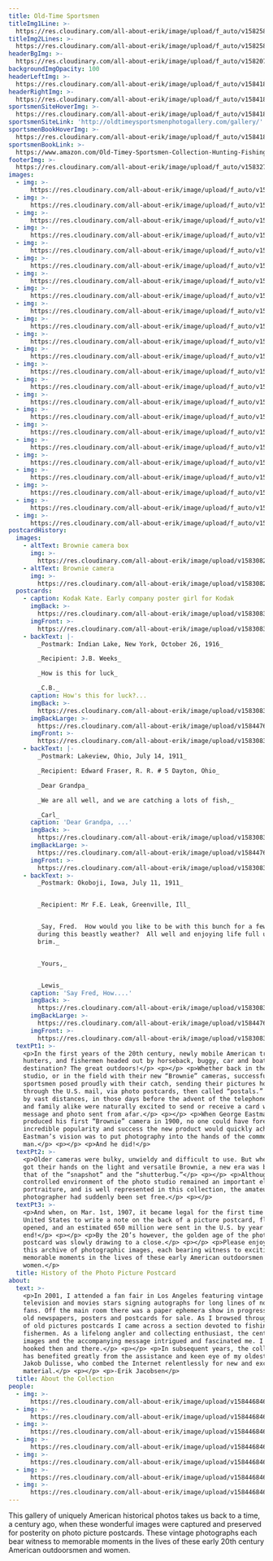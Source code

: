 ```yaml
---
title: Old-Time Sportsmen
titleImg1Line: >-
  https://res.cloudinary.com/all-about-erik/image/upload/f_auto/v1582585215/Collections/06%20Old-Time%20Sportsmen/title-old-time-sportsmen-black-1line_sbvolx.png
titleImg2Lines: >-
  https://res.cloudinary.com/all-about-erik/image/upload/f_auto/v1582585215/Collections/06%20Old-Time%20Sportsmen/title-old-time-sportsmen-black-2lines_c6verf.png
headerBgImg: >-
  https://res.cloudinary.com/all-about-erik/image/upload/f_auto/v1582072594/Collections/06%20Old-Time%20Sportsmen/banner-old-time-sportsmen_hwvmig.png
backgroundImgOpacity: 100
headerLeftImg: >-
  https://res.cloudinary.com/all-about-erik/image/upload/f_auto/v1584182010/Collections/06%20Old-Time%20Sportsmen/hunter_jcfk7z.png
headerRightImg: >-
  https://res.cloudinary.com/all-about-erik/image/upload/f_auto/v1584182010/Collections/06%20Old-Time%20Sportsmen/ducks_enicsy.png
sportsmenSiteHoverImg: >-
  https://res.cloudinary.com/all-about-erik/image/upload/f_auto/v1584183192/Collections/06%20Old-Time%20Sportsmen/flyline_ckmhvu.png
sportsmenSiteLink: 'http://oldtimeysportsmenphotogallery.com/gallery/'
sportsmenBookHoverImg: >-
  https://res.cloudinary.com/all-about-erik/image/upload/f_auto/v1584183232/Collections/06%20Old-Time%20Sportsmen/old-log-cabin_kaeizd.png
sportsmenBookLink: >-
  https://www.amazon.com/Old-Timey-Sportsmen-Collection-Hunting-Fishing-ebook/dp/B07DH1WN4H/
footerImg: >-
  https://res.cloudinary.com/all-about-erik/image/upload/f_auto/v1583278416/Collections/OldTimeSportsmen_collection_footer_av7yua.jpg
images:
  - img: >-
      https://res.cloudinary.com/all-about-erik/image/upload/f_auto/v1582073037/Collections/06%20Old-Time%20Sportsmen/01-002_dp0pa8.jpg
  - img: >-
      https://res.cloudinary.com/all-about-erik/image/upload/f_auto/v1582073037/Collections/06%20Old-Time%20Sportsmen/02-025_j9fhi3.jpg
  - img: >-
      https://res.cloudinary.com/all-about-erik/image/upload/f_auto/v1582073038/Collections/06%20Old-Time%20Sportsmen/03-431_s0mvbd.jpg
  - img: >-
      https://res.cloudinary.com/all-about-erik/image/upload/f_auto/v1582073045/Collections/06%20Old-Time%20Sportsmen/04-1153_flq4hv.jpg
  - img: >-
      https://res.cloudinary.com/all-about-erik/image/upload/f_auto/v1582073038/Collections/06%20Old-Time%20Sportsmen/05-1412_ohp9lr.jpg
  - img: >-
      https://res.cloudinary.com/all-about-erik/image/upload/f_auto/v1582073037/Collections/06%20Old-Time%20Sportsmen/06-764_fbloex.jpg
  - img: >-
      https://res.cloudinary.com/all-about-erik/image/upload/f_auto/v1582073040/Collections/06%20Old-Time%20Sportsmen/07-340_gvyflg.jpg
  - img: >-
      https://res.cloudinary.com/all-about-erik/image/upload/f_auto/v1582073040/Collections/06%20Old-Time%20Sportsmen/08-5452_pvoojz.jpg
  - img: >-
      https://res.cloudinary.com/all-about-erik/image/upload/f_auto/v1582073038/Collections/06%20Old-Time%20Sportsmen/09-189-2_ucvpnu.jpg
  - img: >-
      https://res.cloudinary.com/all-about-erik/image/upload/f_auto/v1582073040/Collections/06%20Old-Time%20Sportsmen/10-183_kmntcp.jpg
  - img: >-
      https://res.cloudinary.com/all-about-erik/image/upload/f_auto/v1582073042/Collections/06%20Old-Time%20Sportsmen/11-058_d7l7a6.jpg
  - img: >-
      https://res.cloudinary.com/all-about-erik/image/upload/f_auto/v1582073041/Collections/06%20Old-Time%20Sportsmen/12-470_zpyzsv.jpg
  - img: >-
      https://res.cloudinary.com/all-about-erik/image/upload/f_auto/v1582073043/Collections/06%20Old-Time%20Sportsmen/13-889_e2twg3.jpg
  - img: >-
      https://res.cloudinary.com/all-about-erik/image/upload/f_auto/v1582073042/Collections/06%20Old-Time%20Sportsmen/14-925_w6xntg.jpg
  - img: >-
      https://res.cloudinary.com/all-about-erik/image/upload/f_auto/v1582073042/Collections/06%20Old-Time%20Sportsmen/15-604_nfsrqu.jpg
  - img: >-
      https://res.cloudinary.com/all-about-erik/image/upload/f_auto/v1582073044/Collections/06%20Old-Time%20Sportsmen/16-1413_wsycu2.jpg
  - img: >-
      https://res.cloudinary.com/all-about-erik/image/upload/f_auto/v1582073044/Collections/06%20Old-Time%20Sportsmen/17-300_fsrntb.jpg
  - img: >-
      https://res.cloudinary.com/all-about-erik/image/upload/f_auto/v1582073044/Collections/06%20Old-Time%20Sportsmen/18-702_ubvega.jpg
  - img: >-
      https://res.cloudinary.com/all-about-erik/image/upload/f_auto/v1582073045/Collections/06%20Old-Time%20Sportsmen/19-573_iznem7.jpg
  - img: >-
      https://res.cloudinary.com/all-about-erik/image/upload/f_auto/v1582073045/Collections/06%20Old-Time%20Sportsmen/20-276_d9fbkj.jpg
  - img: >-
      https://res.cloudinary.com/all-about-erik/image/upload/f_auto/v1582073046/Collections/06%20Old-Time%20Sportsmen/21-027_24x16_bdmaty.jpg
  - img: >-
      https://res.cloudinary.com/all-about-erik/image/upload/f_auto/v1582073213/Collections/06%20Old-Time%20Sportsmen/22-996_tljsts.jpg
  - img: >-
      https://res.cloudinary.com/all-about-erik/image/upload/f_auto/v1582073212/Collections/06%20Old-Time%20Sportsmen/23-653_xsqemq.jpg
postcardHistory:
  images:
    - altText: Brownie camera box
      img: >-
        https://res.cloudinary.com/all-about-erik/image/upload/v1583082619/Collections/06%20Old-Time%20Sportsmen/browniebox_apabx5.png
    - altText: Brownie camera
      img: >-
        https://res.cloudinary.com/all-about-erik/image/upload/v1583082619/Collections/06%20Old-Time%20Sportsmen/browniecamera_iji3vd.png
  postcards:
    - caption: Kodak Kate. Early company poster girl for Kodak
      imgBack: >-
        https://res.cloudinary.com/all-about-erik/image/upload/v1583083148/Collections/06%20Old-Time%20Sportsmen/postcards/postcard01-kate1017-back_xgx6st.jpg
      imgFront: >-
        https://res.cloudinary.com/all-about-erik/image/upload/v1583083148/Collections/06%20Old-Time%20Sportsmen/postcards/postcard01-kate1017-front_tbtupk.jpg
    - backText: |-
        _Postmark: Indian Lake, New York, October 26, 1916_

        _Recipient: J.B. Weeks_

        _How is this for luck_

        _C.B._
      caption: How's this for luck?...
      imgBack: >-
        https://res.cloudinary.com/all-about-erik/image/upload/v1583083148/Collections/06%20Old-Time%20Sportsmen/postcards/postcard02-luck1466-back_beyhgn.jpg
      imgBackLarge: >-
        https://res.cloudinary.com/all-about-erik/image/upload/v1584476400/Collections/06%20Old-Time%20Sportsmen/postcards/postcard02-luck1466-back-large_b0joc7.jpg
      imgFront: >-
        https://res.cloudinary.com/all-about-erik/image/upload/v1583083148/Collections/06%20Old-Time%20Sportsmen/postcards/postcard02-luck1466-front_ljlw4w.jpg
    - backText: |-
        _Postmark: Lakeview, Ohio, July 14, 1911_

        _Recipient: Edward Fraser, R. R. # 5 Dayton, Ohio_

        _Dear Grandpa_

        _We are all well, and we are catching a lots of fish,_

        _Carl_
      caption: 'Dear Grandpa, ...'
      imgBack: >-
        https://res.cloudinary.com/all-about-erik/image/upload/v1583083148/Collections/06%20Old-Time%20Sportsmen/postcards/postcard03-grandpa027-back_qpccou.jpg
      imgBackLarge: >-
        https://res.cloudinary.com/all-about-erik/image/upload/v1584476400/Collections/06%20Old-Time%20Sportsmen/postcards/postcard03-grandpa027-back-large_sanegs.jpg
      imgFront: >-
        https://res.cloudinary.com/all-about-erik/image/upload/v1583083148/Collections/06%20Old-Time%20Sportsmen/postcards/postcard03-grandpa027-front_douxhz.jpg
    - backText: >-
        _Postmark: Okoboji, Iowa, July 11, 1911_


        _Recipient: Mr F.E. Leak, Greenville, Ill_


        _Say, Fred.  How would you like to be with this bunch for a few days
        during this beastly weather?  All well and enjoying life full up to the
        brim._


        _Yours,_


        _Lewis_
      caption: 'Say Fred, How....'
      imgBack: >-
        https://res.cloudinary.com/all-about-erik/image/upload/v1583083149/Collections/06%20Old-Time%20Sportsmen/postcards/postcard04-fred648-back_y3wrvs.jpg
      imgBackLarge: >-
        https://res.cloudinary.com/all-about-erik/image/upload/v1584476400/Collections/06%20Old-Time%20Sportsmen/postcards/postcard04-fred648-back-large_ccoo97.jpg
      imgFront: >-
        https://res.cloudinary.com/all-about-erik/image/upload/v1583083149/Collections/06%20Old-Time%20Sportsmen/postcards/postcard04-fred648-front_xkzrlh.jpg
  textPt1: >-
    <p>In the first years of the 20th century, newly mobile American travellers,
    hunters, and fishermen headed out by horseback, buggy, car and boat. Their
    destination? The great outdoors!</p> <p></p> <p>Whether back in the photo
    studio, or in the field with their new “Brownie” cameras, successful
    sportsmen posed proudly with their catch, sending their pictures home
    through the U.S. mail, via photo postcards, then called “postals.” Separated
    by vast distances, in those days before the advent of the telephone, friends
    and family alike were naturally excited to send or receive a card with a
    message and photo sent from afar.</p> <p></p> <p>When George Eastman
    produced his first “Brownie” camera in 1900, no one could have foreseen the
    incredible popularity and success the new product would quickly achieve!
    Eastman’s vision was to put photography into the hands of the common
    man.</p> <p></p> <p>And he did!</p>
  textPt2: >-
    <p>Older cameras were bulky, unwieldy and difficult to use. But when people
    got their hands on the light and versatile Brownie, a new era was born -
    that of the “snapshot” and the “shutterbug.”</p> <p></p> <p>Although the
    controlled environment of the photo studio remained an important element in
    portraiture, and is well represented in this collection, the amateur
    photographer had suddenly been set free.</p> <p></p>    
  textPt3: >-
    <p>And when, on Mar. 1st, 1907, it became legal for the first time in the
    United States to write a note on the back of a picture postcard, floodgates
    opened, and an estimated 650 million were sent in the U.S. by year's
    end!</p> <p></p> <p>By the 20’s however, the golden age of the photo
    postcard was slowly drawing to a close.</p> <p></p> <p>Please enjoy browsing
    this archive of photographic images, each bearing witness to exciting and
    memorable moments in the lives of these early American outdoorsmen and
    women.</p>
  title: History of the Photo Picture Postcard
about:
  text: >-
    <p>In 2001, I attended a fan fair in Los Angeles featuring vintage
    television and movies stars signing autographs for long lines of nostalgic
    fans. Off the main room there was a paper ephemera show in progress, with
    old newspapers, posters and postcards for sale. As I browsed through a box
    of old pictures postcards I came across a section devoted to fishing and
    fishermen. As a lifelong angler and collecting enthusiast, the century old
    images and the accompanying message intrigued and fascinated me. I was
    hooked then and there.</p> <p></p> <p>In subsequent years, the collection
    has benefited greatly from the assistance and keen eye of my oldest son
    Jakob Dulisse, who combed the Internet relentlessly for new and exciting
    material.</p> <p></p> <p>-Erik Jacobsen</p>
  title: About the Collection
people:
  - img: >-
      https://res.cloudinary.com/all-about-erik/image/upload/v1584468461/Collections/06%20Old-Time%20Sportsmen/people/01_172_en54qz.png
  - img: >-
      https://res.cloudinary.com/all-about-erik/image/upload/v1584468462/Collections/06%20Old-Time%20Sportsmen/people/02_377_ede427.png
  - img: >-
      https://res.cloudinary.com/all-about-erik/image/upload/v1584468461/Collections/06%20Old-Time%20Sportsmen/people/03_692_tn81ti.png
  - img: >-
      https://res.cloudinary.com/all-about-erik/image/upload/v1584468461/Collections/06%20Old-Time%20Sportsmen/people/04_995_lzbv24.png
  - img: >-
      https://res.cloudinary.com/all-about-erik/image/upload/v1584468462/Collections/06%20Old-Time%20Sportsmen/people/05_1054_xnav5t.png
  - img: >-
      https://res.cloudinary.com/all-about-erik/image/upload/v1584468462/Collections/06%20Old-Time%20Sportsmen/people/06_1056_iaq4ez.png
  - img: >-
      https://res.cloudinary.com/all-about-erik/image/upload/v1584468462/Collections/06%20Old-Time%20Sportsmen/people/07_ras768_qf7jel.png
---
```

This gallery of uniquely American historical photos takes us back to a time, a century ago, when these wonderful images were captured and preserved for posterity on photo picture postcards. These vintage photographs each bear witness to memorable moments in the lives of these early 20th century American outdoorsmen and women.
